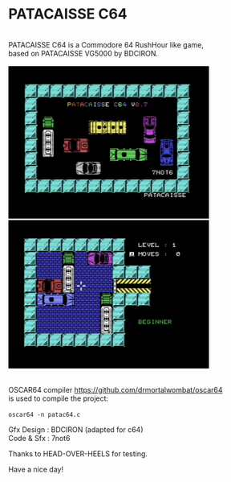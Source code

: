# PATACAISSE C64
<br/>
PATACAISSE C64 is a Commodore 64 RushHour like game,<br/>
based on PATACAISSE VG5000 by BDCIRON.
<br/>
<br/>
<img src="https://github.com/7not6/PATACAISSEC64/blob/main/intro.png" width="400"/>

<img src="https://github.com/7not6/PATACAISSEC64/blob/main/ingmae.png" width="400"/>

<br/>
<br/>

OSCAR64 compiler https://github.com/drmortalwombat/oscar64  
is used to compile the project:

```oscar64 -n patac64.c``` 
<br/>

Gfx Design : BDCIRON (adapted for c64)  
Code & Sfx : 7not6

Thanks to HEAD-OVER-HEELS for testing.

Have a nice day!
       
